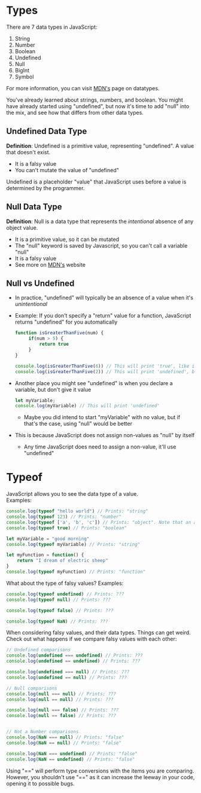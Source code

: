 # Types

There are 7 data types in JavaScript:
1. String
2. Number
3. Boolean
4. Undefined
5. Null
6. BigInt
7. Symbol

For more information, you can visit [MDN's](https://developer.mozilla.org/en-US/docs/Web/JavaScript/Data_structures) page on datatypes.

You've already learned about strings, numbers, and boolean. You might have already started using "undefined", but now it's time to add "null" into the mix, and see how that differs from other data types.


## Undefined Data Type
**Definition**: Undefined is a primitive value, representing "undefined". A value that doesn't exist.
- It is a falsy value
- You can't mutate the value of "undefined"

Undefined is a placeholder "value" that JavaScript uses before a value is determined by the programmer.


## Null Data Type

**Definition**: Null is a data type that represents the *intentional* absence of any object value.
- It is a primitive value, so it can be mutated
- The "null" keyword is saved by Javascript, so you can't call a variable "null"
- It is a falsy value
- See more on [MDN's](https://developer.mozilla.org/en-US/docs/Web/JavaScript/Reference/Operators/null) website


## Null vs Undefined
- In practice, "undefined" will typically be an absence of a value when it's *unintentional*
- Example: If you don't specify a "return" value for a function, JavaScript returns "undefined" for you automatically
   ```js
   function isGreaterThanFive(num) {
        if(num > 5) {
            return true
        }
   }

   console.log(isGreaterThanFive(6)) // This will print 'true', like it should
   console.log(isGreaterThanFive(2)) // This will print 'undefined', because we did not specify what should return if the number isn't greater than 5
   ```
- Another place you might see "undefined" is when you declare a variable, but don't give it value
   ```js
   let myVariable;
   console.log(myVariable) // This will print 'undefined'
   ```
    - Maybe you did intend to start "myVariable" with no value, but if that's the case, using "null" would be better

- This is because JavaScript does not assign non-values as "null" by itself
    - Any time JavaScript does need to assign a non-value, it'll use "undefined"




# Typeof
JavaScript allows you to see the data type of a value.\
Examples:
```js
console.log(typeof "hello world") // Prints: "string"
console.log(typeof 123) // Prints: "number"
console.log(typeof ['a', 'b', 'c']) // Prints: "object". Note that an array is listed as an "object"
console.log(typeof true) // Prints: "boolean"

let myVariable = "good morning"
console.log(typeof myVariable) // Prints: "string"

let myFunction = function() {
    return "I dream of electric sheep"
}
console.log(typeof myFunction) // Prints: "function"
```

What about the type of falsy values?
Examples:
```js
console.log(typeof undefined) // Prints: ???
console.log(typeof null) // Prints: ???

console.log(typeof false) // Prints: ???

console.log(typeof NaN) // Prints: ???
```


When considering falsy values, and their data types. Things can get weird.\
Check out what happens if we compare falsy values with each other:
```js
// Undefined comparisons
console.log(undefined === undefined) // Prints: ???
console.log(undefined == undefined) // Prints: ???

console.log(undefined === null) // Prints: ???
console.log(undefined == null) // Prints: ???

// Null comparisons
console.log(null === null) // Prints: ???
console.log(null == null) // Prints: ???

console.log(null === false) // Prints: ???
console.log(null == false) // Prints: ???


// Not a Number comparisons
console.log(NaN === null) // Prints: "false"
console.log(NaN == null) // Prints: "false"

console.log(NaN === undefined) // Prints: "false"
console.log(NaN == undefined) // Prints: "false"
```

Using "==" will perform type conversions with the items you are comparing.\
However, you shouldn't use "==" as it can increase the leeway in your code, opening it to possible bugs.

